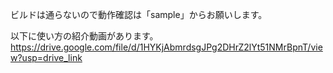 ビルドは通らないので動作確認は「sample」からお願いします。

以下に使い方の紹介動画があります。
https://drive.google.com/file/d/1HYKjAbmrdsgJPg2DHrZ2lYt51NMrBpnT/view?usp=drive_link

